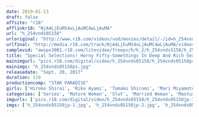 ```yaml
---
date: 2019-01-13
draft: false
affsite: "r18"
afflinkr18: "NjA4LjEuMS4xLjAuMC4wLjAuMA"
url: "h_254vnds05158"
urloriginal: "http://www.r18.com/videos/vod/movies/detail/-/id=h_254vnds05158"
urlfinal: "http://media.r18.com/track/NjA4LjEuMS4xLjAuMC4wLjAuMA/videos/vod/movies/detail/-/id=h_254vnds05158"
samplevid: "awspv3001.r18.com/litevideo/freepv/h/h_2/h_254vnds5158/h_254vnds5158_dmb_w.mp4"
title: "Special Selections! Horny Fifty-Somethings In Deep And Rich Sex"
mainimgurl: "pics.r18.com/digital/video/h_254vnds05158/h_254vnds05158ps.jpg"
mainimgs: "h_254vnds05158ps.jpg"
releasedate: "Sept. 20, 2017"
duration: 119
productioncomp: "STAR PARADISE"
girls: ['Hiroko Shirai', 'Riko Ayami', 'Tamako Shiromi', 'Mari Miyamoto', 'Yuzuka Yuika']
categories: ['Series', 'Mature Woman', 'Slut', 'Married Woman', 'Masturbation', 'Hi-Def']
imgurls: ['pics.r18.com/digital/video/h_254vnds05158/h_254vnds05158jp-1.jpg', 'pics.r18.com/digital/video/h_254vnds05158/h_254vnds05158jp-2.jpg', 'pics.r18.com/digital/video/h_254vnds05158/h_254vnds05158jp-3.jpg', 'pics.r18.com/digital/video/h_254vnds05158/h_254vnds05158jp-4.jpg', 'pics.r18.com/digital/video/h_254vnds05158/h_254vnds05158jp-5.jpg', 'pics.r18.com/digital/video/h_254vnds05158/h_254vnds05158jp-6.jpg', 'pics.r18.com/digital/video/h_254vnds05158/h_254vnds05158jp-7.jpg', 'pics.r18.com/digital/video/h_254vnds05158/h_254vnds05158jp-8.jpg', 'pics.r18.com/digital/video/h_254vnds05158/h_254vnds05158jp-9.jpg', 'pics.r18.com/digital/video/h_254vnds05158/h_254vnds05158jp-10.jpg', 'pics.r18.com/digital/video/h_254vnds05158/h_254vnds05158jp-11.jpg', 'pics.r18.com/digital/video/h_254vnds05158/h_254vnds05158jp-12.jpg', 'pics.r18.com/digital/video/h_254vnds05158/h_254vnds05158jp-13.jpg', 'pics.r18.com/digital/video/h_254vnds05158/h_254vnds05158jp-14.jpg', 'pics.r18.com/digital/video/h_254vnds05158/h_254vnds05158jp-15.jpg', 'pics.r18.com/digital/video/h_254vnds05158/h_254vnds05158jp-16.jpg', 'pics.r18.com/digital/video/h_254vnds05158/h_254vnds05158jp-17.jpg', 'pics.r18.com/digital/video/h_254vnds05158/h_254vnds05158jp-18.jpg', 'pics.r18.com/digital/video/h_254vnds05158/h_254vnds05158jp-19.jpg', 'pics.r18.com/digital/video/h_254vnds05158/h_254vnds05158jp-20.jpg']
imgs: ['h_254vnds05158jp-1.jpg', 'h_254vnds05158jp-2.jpg', 'h_254vnds05158jp-3.jpg', 'h_254vnds05158jp-4.jpg', 'h_254vnds05158jp-5.jpg', 'h_254vnds05158jp-6.jpg', 'h_254vnds05158jp-7.jpg', 'h_254vnds05158jp-8.jpg', 'h_254vnds05158jp-9.jpg', 'h_254vnds05158jp-10.jpg', 'h_254vnds05158jp-11.jpg', 'h_254vnds05158jp-12.jpg', 'h_254vnds05158jp-13.jpg', 'h_254vnds05158jp-14.jpg', 'h_254vnds05158jp-15.jpg', 'h_254vnds05158jp-16.jpg', 'h_254vnds05158jp-17.jpg', 'h_254vnds05158jp-18.jpg', 'h_254vnds05158jp-19.jpg', 'h_254vnds05158jp-20.jpg']
---
```

